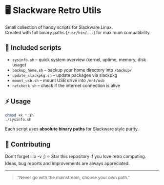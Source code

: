 # 🖥️ Slackware Retro Utils

Small collection of handy scripts for Slackware Linux.  
Created with full binary paths (`/usr/bin/...`) for maximum compatibility.  

## 🚀 Included scripts

- `sysinfo.sh` – quick system overview (kernel, uptime, memory, disk usage)
- `backup_home.sh` – backup your home directory into `/backup/`
- `update_slackpkg.sh` – update packages via slackpkg
- `mount_usb.sh` – mount USB drive into `/mnt/usb`
- `netcheck.sh` – check if the internet connection is alive

## ⚡ Usage

```bash
chmod +x *.sh
./sysinfo.sh
```

Each script uses **absolute binary paths** for Slackware style purity.

## 🤝 Contributing

Don't forget lilo -v ;)
⭐ Star this repository if you love retro computing.  
Ideas, bug reports and improvements are always appreciated.

---

> “Never go with the mainstream, choose your own path.”
